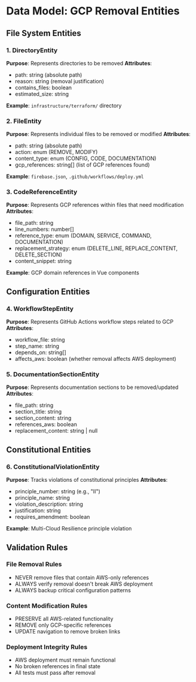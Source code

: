 # Data Model: GCP Removal Entities

## File System Entities

### 1. DirectoryEntity
**Purpose**: Represents directories to be removed
**Attributes**:
- path: string (absolute path)
- reason: string (removal justification)
- contains_files: boolean
- estimated_size: string

**Example**: `infrastructure/terraform/` directory

### 2. FileEntity
**Purpose**: Represents individual files to be removed or modified
**Attributes**:
- path: string (absolute path)
- action: enum (REMOVE, MODIFY)
- content_type: enum (CONFIG, CODE, DOCUMENTATION)
- gcp_references: string[] (list of GCP references found)

**Example**: `firebase.json`, `.github/workflows/deploy.yml`

### 3. CodeReferenceEntity
**Purpose**: Represents GCP references within files that need modification
**Attributes**:
- file_path: string
- line_numbers: number[]
- reference_type: enum (DOMAIN, SERVICE, COMMAND, DOCUMENTATION)
- replacement_strategy: enum (DELETE_LINE, REPLACE_CONTENT, DELETE_SECTION)
- content_snippet: string

**Example**: GCP domain references in Vue components

## Configuration Entities

### 4. WorkflowStepEntity
**Purpose**: Represents GitHub Actions workflow steps related to GCP
**Attributes**:
- workflow_file: string
- step_name: string
- depends_on: string[]
- affects_aws: boolean (whether removal affects AWS deployment)

### 5. DocumentationSectionEntity
**Purpose**: Represents documentation sections to be removed/updated
**Attributes**:
- file_path: string
- section_title: string
- section_content: string
- references_aws: boolean
- replacement_content: string | null

## Constitutional Entities

### 6. ConstitutionalViolationEntity
**Purpose**: Tracks violations of constitutional principles
**Attributes**:
- principle_number: string (e.g., "II")
- principle_name: string
- violation_description: string
- justification: string
- requires_amendment: boolean

**Example**: Multi-Cloud Resilience principle violation

## Validation Rules

### File Removal Rules
- NEVER remove files that contain AWS-only references
- ALWAYS verify removal doesn't break AWS deployment
- ALWAYS backup critical configuration patterns

### Content Modification Rules
- PRESERVE all AWS-related functionality
- REMOVE only GCP-specific references
- UPDATE navigation to remove broken links

### Deployment Integrity Rules
- AWS deployment must remain functional
- No broken references in final state
- All tests must pass after removal